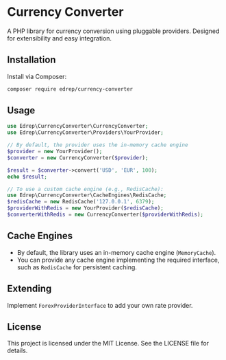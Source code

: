 # Currency Converter

A PHP library for currency conversion using pluggable providers. Designed for extensibility and easy integration.

## Installation

Install via Composer:

```bash
composer require edrep/currency-converter
```

## Usage

```php
use Edrep\CurrencyConverter\CurrencyConverter;
use Edrep\CurrencyConverter\Providers\YourProvider;

// By default, the provider uses the in-memory cache engine
$provider = new YourProvider();
$converter = new CurrencyConverter($provider);

$result = $converter->convert('USD', 'EUR', 100);
echo $result;

// To use a custom cache engine (e.g., RedisCache):
use Edrep\CurrencyConverter\CacheEngines\RedisCache;
$redisCache = new RedisCache('127.0.0.1', 6379);
$providerWithRedis = new YourProvider($redisCache);
$converterWithRedis = new CurrencyConverter($providerWithRedis);
```

## Cache Engines
- By default, the library uses an in-memory cache engine (`MemoryCache`).
- You can provide any cache engine implementing the required interface, such as `RedisCache` for persistent caching.

## Extending

Implement `ForexProviderInterface` to add your own rate provider.

## License

This project is licensed under the MIT License. See the LICENSE file for details.
